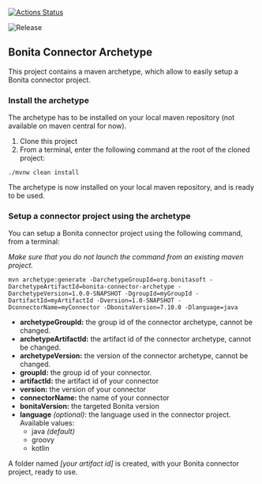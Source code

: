 [![Actions Status](https://github.com/bonitasoft/bonita-connector-archetype/workflows/Build/badge.svg)](https://github.com/bonitasoft/bonita-connector-archetype/actions)

![Release](https://github.com/bonitasoft/bonita-connector-archetype/workflows/Release/badge.svg?branch=release-1.0.0)

## Bonita Connector Archetype

This project contains a maven archetype, which allow to easily setup a Bonita connector project. 

### Install the archetype
The archetype has to be installed on your local maven repository (not available on maven central for now).

 1. Clone this project
 2. From a terminal, enter the following command at the root of the cloned project: 
```
./mvnw clean install
```

The archetype is now installed on your local maven repository, and is ready to be used.

### Setup a connector project using the archetype 

 You can setup a Bonita connector project using the following command, from a terminal: 
 
 _Make sure that you do not launch the command from an existing maven project._
 
```
mvn archetype:generate -DarchetypeGroupId=org.bonitasoft -DarchetypeArtifactId=bonita-connector-archetype -DarchetypeVersion=1.0.0-SNAPSHOT -DgroupId=myGroupId -DartifactId=myArtifactId -Dversion=1.0-SNAPSHOT -DconnectorName=myConnector -DbonitaVersion=7.10.0 -Dlanguage=java
```

 - **archetypeGroupId:** the group id of the connector archetype, cannot be changed.
 - **archetypeArtifactId:** the artifact id of the connector archetype, cannot be changed.
 - **archetypeVersion:** the version of the connector archetype, cannot be changed.
 - **groupId:** the group id of your connector.
 - **artifactId:** the artifact id of your connector
 - **version:** the version of your connector
 - **connectorName:** the name of your connector
 - **bonitaVersion:** the targeted Bonita version
 - **language** _(optional)_: the language used in the connector project. Available values: 
	 - java _(default)_
	 - groovy
	 - kotlin

A folder named _[your artifact id]_ is created, with your Bonita connector project, ready to use.
